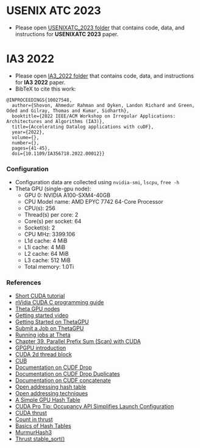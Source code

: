 # USENIX ATC 2023
- Please open [USENIXATC_2023 folder](USENIXATC_2023) that contains code, data, and instructions for **USENIXATC 2023** paper.


# IA3 2022
- Please open [IA3_2022 folder](IA3_2022) that contains code, data, and instructions for **IA3 2022** paper.
- BibTeX to cite this work:
```
@INPROCEEDINGS{10027548,
  author={Shovon, Ahmedur Rahman and Dyken, Landon Richard and Green, Oded and Gilray, Thomas and Kumar, Sidharth},
  booktitle={2022 IEEE/ACM Workshop on Irregular Applications: Architectures and Algorithms (IA3)}, 
  title={Accelerating Datalog applications with cuDF}, 
  year={2022},
  volume={},
  number={},
  pages={41-45},
  doi={10.1109/IA356718.2022.00012}}
```

### Configuration

- Configuration data are collected using `nvidia-smi`, `lscpu`, `free -h`
- Theta GPU (single-gpu node):
    - GPU 0: NVIDIA A100-SXM4-40GB
    - CPU Model name: AMD EPYC 7742 64-Core Processor
    - CPU(s): 256
    - Thread(s) per core: 2
    - Core(s) per socket: 64
    - Socket(s): 2
    - CPU MHz: 3399.106
    - L1d cache: 4 MiB
    - L1i cache: 4 MiB
    - L2 cache: 64 MiB
    - L3 cache: 512 MiB
    - Total memory: 1.0Ti

### References

- [Short CUDA tutorial](https://cuda-tutorial.readthedocs.io/en/latest/tutorials/tutorial01/)
- [nVidia CUDA C programming guide](https://docs.nvidia.com/cuda/cuda-c-programming-guide/index.html)
- [Theta GPU nodes](https://www.alcf.anl.gov/support-center/theta-gpu-nodes)
- [Getting started video](https://www.alcf.anl.gov/support-center/theta-and-thetagpu/submit-job-theta)
- [Getting Started on ThetaGPU](https://www.alcf.anl.gov/support-center/theta-gpu-nodes/getting-started-thetagpu)
- [Submit a Job on ThetaGPU](https://www.alcf.anl.gov/support-center/theta-gpu-nodes/submit-job-thetagpu)
- [Running jobs at Theta](https://www.alcf.anl.gov/support-center/theta/running-jobs-and-submission-scripts)
- [Chapter 39. Parallel Prefix Sum (Scan) with CUDA](https://developer.nvidia.com/gpugems/gpugems3/part-vi-gpu-computing/chapter-39-parallel-prefix-sum-scan-cuda)
- [GPGPU introduction](https://github.com/McKizzle/Introduction-to-Concurrent-Programming/blob/master/Course/Lectures/CUDA/GPGPU_Introduction.md)
- [CUDA 2d thread block](http://www.mathcs.emory.edu/~cheung/Courses/355/Syllabus/94-CUDA/2D-grids.html)
- [CUB](https://nvlabs.github.io/cub/structcub_1_1_device_scan.html#details)
- [Documentation on CUDF Drop](https://docs.rapids.ai/api/cudf/nightly/api_docs/api/cudf.DataFrame.drop.html)
- [Documentation on CUDF Drop Duplicates](https://docs.rapids.ai/api/cudf/stable/api_docs/api/cudf.DataFrame.drop_duplicates.html?highlight=duplicate#cudf.DataFrame.drop_duplicates)
- [Documentation on CUDF concatenate](https://docs.rapids.ai/api/cudf/stable/api_docs/api/cudf.concat.html?highlight=concat#cudf.concat)
- [Open addressing hash table](https://www.scaler.com/topics/data-structures/open-addressing/)
- [Open addressing techniques](https://programming.guide/hash-tables-open-addressing.html)
- [A Simple GPU Hash Table](https://nosferalatu.com/SimpleGPUHashTable.html)
- [CUDA Pro Tip: Occupancy API Simplifies Launch Configuration](https://developer.nvidia.com/blog/cuda-pro-tip-occupancy-api-simplifies-launch-configuration/)
- [CUDA thrust](https://docs.nvidia.com/cuda/thrust/index.html)
- [Count in thrust](https://thrust.github.io/doc/group__counting_gac4131b028e0826ec6d50bbf0b5e8406d.html)
- [Basics of Hash Tables](https://www.hackerearth.com/practice/data-structures/hash-tables/basics-of-hash-tables/tutorial/)
- [MurmurHash3](https://stackoverflow.com/a/68365962/3129414)
- [Thrust stable_sort()](https://thrust.github.io/doc/group__sorting_ga703dbe25a420a7eef8d93a65f3588d96.html#ga703dbe25a420a7eef8d93a65f3588d96)
